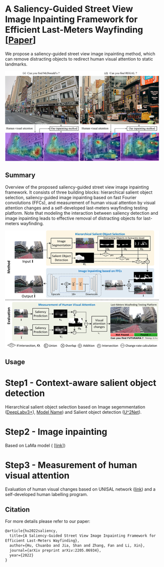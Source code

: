 # A Saliency-Guided Street View Image Inpainting Framework for Efficient Last-Meters Wayfinding [<a href="https://arxiv.org/pdf/2205.06934.pdf?ref=https://githubhelp.com">Paper</a>]

We propose a saliency-guided street view image inpainting method, which can remove distracting objects to redirect human visual attention to static landmarks.

![Figure1](Figures/Fig.png)

## Summary 
Overview of the proposed saliency-guided street view image inpainting framework. It consists of three building blocks: hierarchical salient object selection, saliency-guided image inpainting based on fast Fourier convolutions (FFCs), and measurement of human visual attention by visual attention changes and a self-developed last-meters wayfinding testing platform. Note that modeling the interaction between saliency detection and image inpainting leads to effective removal of distracting objects for last-meters wayfinding.

![Figure1](Figures/Fig2.png)

## Usage
# Step1 - Context-aware salient object detection

Hierarchical salient object selection based on Image segemmentation (<a href="https://github.com/open-mmlab/mmsegmentation/tree/master/configs/deeplabv3plus">DeepLabv3+</a>), <a href="https://github.com/open-mmlab/mmsegmentation/blob/master/configs/deeplabv3plus/deeplabv3plus_r101-d8_769x769_80k_cityscapes.py">Model Name</a>) and Salient object detection (<a href="https://github.com/xuebinqin/U-2-Net">U^2Net</a>).

# Step2 - Image inpainting

Based on LaMa model (
[<a href="https://github.com/saic-mdal/lama">link</a>])

# Step3 - Measurement of human visual attention

Evaluation of human visual changes based on UNISAL network (<a href="https://github.com/rdroste/unisal">link</a>) and a self-developed human labelling program. 

## Citation
For more details please refer to our paper:
```
@article{hu2022saliency,
  title={A Saliency-Guided Street View Image Inpainting Framework for Efficient Last-Meters Wayfinding},
  author={Hu, Chuanbo and Jia, Shan and Zhang, Fan and Li, Xin},
  journal={arXiv preprint arXiv:2205.06934},
  year={2022}
}
